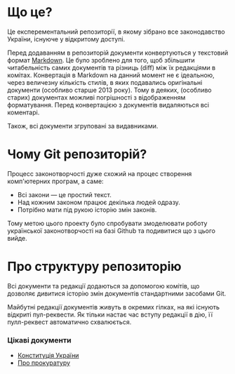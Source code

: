 # Що це?

Це експерементальний репозиторії, в якому зібрано все законодавство України, існуюче у відкритому доступі.

Перед додаванням в репозиторій документи конвертуються у текстовий формат [Markdown](http://daringfireball.net/projects/markdown/). Це було зроблено для того, щоб збільшити читабельність самих документів та різниць (diff) між їх редакціями в комітах. Конвертація в Markdown на данний момент не є ідеальною, через величезну кількість стилів, в яких подавались оригінальні документи (особливо старше 2013 року). Тому в деяких, (особливо старих) документах можливі погрішності з відображенням форматування. Перед конвертацією з документів видаляються всі коментарі.

Також, всі документи згруповані за видавниками.

# Чому Git репозиторій?

Процесс законотворчості дуже схожий на процес створення комп'ютерних програм, а саме:

- Всі закони — це простий текст.
- Над кожним законом працює декілька людей одразу.
- Потрібно мати під рукою історію змін законів.

Тому метою цього проекту було спробувати змоделювати роботу української законотворчості на базі Github та подивитися що з цього вийде.
 
# Про структуру репозиторію

Всі документи та редакції додаються за допомогою комітів, що дозволяє дивитися історію змін документів стандартними засобами Git.

Майбутні редакції документів живуть в окремих гілках, на які існують відкриті пул-реквести. Як тільки настає час вступу редакції в дію, її пулл-реквест автоматично схвалюється.

### Цікаві документи

- [Конституція України](/RadaData/zakon/blob/master/Верховна%20Рада/Верховна%20Рада%20України/254к/96-вр.md)
- [Про прокуратуру](/RadaData/zakon/blob/master/Верховна%20Рада/Верховна%20Рада%20України/1789-12.md)